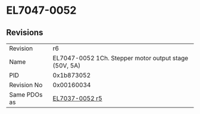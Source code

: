 # EL7047-0052

## Revisions
<table>
<tr>
<td>Revision</td>
<td>r6</td>
</tr>
<tr>
<td>Name</td>
<td>EL7047-0052 1Ch. Stepper motor output stage (50V, 5A)</td>
</tr>
<tr>
<td>PID</td>
<td>0x1b873052</td>
</tr>
<tr>
<td>Revision No</td>
<td>0x00160034</td>
</tr>
<tr>
<td>Same PDOs as</td>
<td><a href="EL7037-0052.md">EL7037-0052 r5</a></td>
</tr>
</table>
